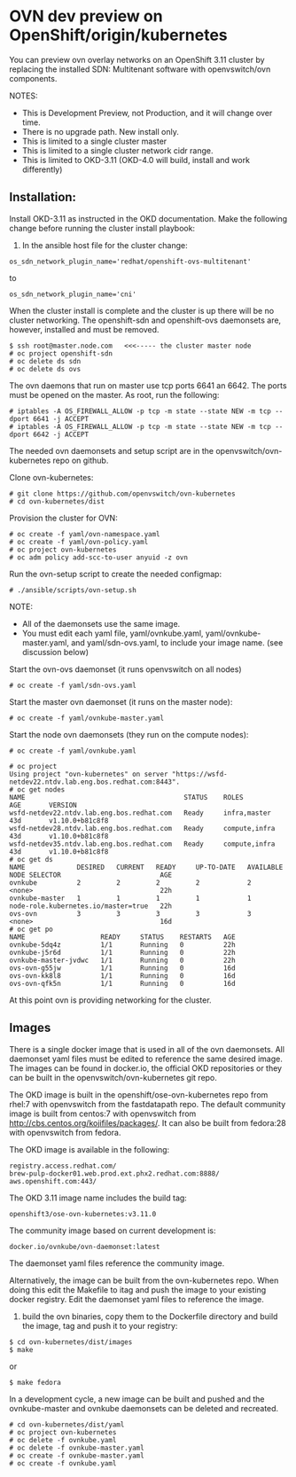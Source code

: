 # OVN dev preview on OpenShift/origin/kubernetes

You can preview ovn overlay networks on an OpenShift 3.11 cluster by replacing
the installed SDN: Multitenant software with openvswitch/ovn components.

NOTES:
- This is Development Preview, not Production, and it will change over time.
- There is no upgrade path. New install only.
- This is limited to a single cluster master
- This is limited to a single cluster network cidr range.
- This is limited to OKD-3.11 (OKD-4.0 will build, install and work differently)


## Installation:

Install OKD-3.11 as instructed in the OKD documentation. Make the following change
before running the cluster install playbook:
1. In the ansible host file for the cluster change:
```
os_sdn_network_plugin_name='redhat/openshift-ovs-multitenant'
```
  to
```
os_sdn_network_plugin_name='cni'
```

When the cluster install is complete and the cluster is up there will
be no cluster networking. The openshift-sdn and openshift-ovs daemonsets
are, however, installed and must be removed.

```
$ ssh root@master.node.com   <<<----- the cluster master node
# oc project openshift-sdn
# oc delete ds sdn
# oc delete ds ovs
```

The ovn daemons that run on master use tcp ports 6641 an 6642. The ports must be
opened on the master. As root, run the following:

```
# iptables -A OS_FIREWALL_ALLOW -p tcp -m state --state NEW -m tcp --dport 6641 -j ACCEPT
# iptables -A OS_FIREWALL_ALLOW -p tcp -m state --state NEW -m tcp --dport 6642 -j ACCEPT
```

The needed ovn daemonsets and setup script are in the openvswitch/ovn-kubernetes
repo on github.

Clone ovn-kubernetes:
```
# git clone https://github.com/openvswitch/ovn-kubernetes
# cd ovn-kubernetes/dist
```
Provision the cluster for OVN:
```
# oc create -f yaml/ovn-namespace.yaml
# oc create -f yaml/ovn-policy.yaml
# oc project ovn-kubernetes
# oc adm policy add-scc-to-user anyuid -z ovn
```

Run the ovn-setup script to create the needed configmap:
```
# ./ansible/scripts/ovn-setup.sh
```

NOTE:
- All of the daemonsets use the same image.
- You must edit each yaml file, yaml/ovnkube.yaml, yaml/ovnkube-master.yaml, and
yaml/sdn-ovs.yaml, to include your image name. (see discussion below)

Start the ovn-ovs daemonset (it runs openvswitch on all nodes)
```
# oc create -f yaml/sdn-ovs.yaml
```

Start the master ovn daemonset (it runs on the master node):
```
# oc create -f yaml/ovnkube-master.yaml
```

Start the node ovn daemonsets (they run on the compute nodes):
```
# oc create -f yaml/ovnkube.yaml
```

```
# oc project
Using project "ovn-kubernetes" on server "https://wsfd-netdev22.ntdv.lab.eng.bos.redhat.com:8443".
# oc get nodes
NAME                                        STATUS    ROLES           AGE       VERSION
wsfd-netdev22.ntdv.lab.eng.bos.redhat.com   Ready     infra,master    43d       v1.10.0+b81c8f8
wsfd-netdev28.ntdv.lab.eng.bos.redhat.com   Ready     compute,infra   43d       v1.10.0+b81c8f8
wsfd-netdev35.ntdv.lab.eng.bos.redhat.com   Ready     compute,infra   43d       v1.10.0+b81c8f8
# oc get ds
NAME             DESIRED   CURRENT   READY     UP-TO-DATE   AVAILABLE   NODE SELECTOR                         AGE
ovnkube          2         2         2         2            2           <none>                                22h
ovnkube-master   1         1         1         1            1           node-role.kubernetes.io/master=true   22h
ovs-ovn          3         3         3         3            3           <none>                                16d
# oc get po
NAME                   READY     STATUS    RESTARTS   AGE
ovnkube-5dq4z          1/1       Running   0          22h
ovnkube-j5r6d          1/1       Running   0          22h
ovnkube-master-jvdwc   1/1       Running   0          22h
ovs-ovn-g55jw          1/1       Running   0          16d
ovs-ovn-kk8l8          1/1       Running   0          16d
ovs-ovn-qfk5n          1/1       Running   0          16d
```

At this point ovn is providing networking for the cluster.

## Images

There is a single docker image that is used in all of the ovn daemonsets.
All daemonset yaml files must be edited to reference the same desired image.
The images can be found in docker.io, the official OKD repositories or
they can be built in the openvswitch/ovn-kubernetes git repo.

The OKD image is built in the openshift/ose-ovn-kubernetes repo from rhel:7
with openvswitch from the fastdatapath repo.
The default community image is built from centos:7 with openvswitch from
http://cbs.centos.org/kojifiles/packages/. It can also be built from fedora:28
with openvswitch from fedora.

The OKD image is available in the following:
```
registry.access.redhat.com/
brew-pulp-docker01.web.prod.ext.phx2.redhat.com:8888/
aws.openshift.com:443/
```
The OKD 3.11 image name includes the build tag:
```
openshift3/ose-ovn-kubernetes:v3.11.0
```

The community image based on current development is:
```
docker.io/ovnkube/ovn-daemonset:latest
```
The daemonset yaml files reference the community image.


Alternatively, the image can be built from the ovn-kubernetes repo.
When doing this edit the Makefile to itag and push the image to your existing
docker registry.  Edit the daemonset yaml files to reference the image.

1. build the ovn binaries, copy them to the Dockerfile directory and build the image,
tag and push it to your registry:
```
$ cd ovn-kubernetes/dist/images
$ make
```

or

```
$ make fedora
```

In a development cycle, a new image can be built and pushed and the ovnkube-master and ovnkube daemonsets
can be deleted and recreated.

```
# cd ovn-kubernetes/dist/yaml
# oc project ovn-kubernetes
# oc delete -f ovnkube.yaml
# oc delete -f ovnkube-master.yaml
# oc create -f ovnkube-master.yaml
# oc create -f ovnkube.yaml
```
